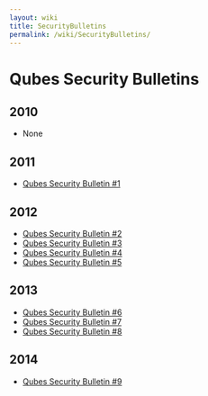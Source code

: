 ```yaml
---
layout: wiki
title: SecurityBulletins
permalink: /wiki/SecurityBulletins/
---
```


Qubes Security Bulletins
========================

2010
----

-   None

2011
----

-   [​Qubes Security Bulletin \#1](https://groups.google.com/d/msg/qubes-devel/kRQSQircYKk/KW1lihKLFjYJ)

2012
----

-   [​Qubes Security Bulletin \#2](https://groups.google.com/d/msg/qubes-devel/JIpZoQUP6dQ/g6TvtpUHzBQJ)
-   [​Qubes Security Bulletin \#3](https://groups.google.com/group/qubes-devel/msg/2dece13ed1f9ad2d)
-   [​Qubes Security Bulletin \#4](https://groups.google.com/group/qubes-devel/msg/28ecafd3c73ec1b0)
-   [​Qubes Security Bulletin \#5](https://groups.google.com/group/qubes-devel/msg/add1e480d8642755)

2013
----

-   [​Qubes Security Bulletin \#6](https://groups.google.com/group/qubes-devel/msg/9e2fb148f140e09a)
-   [​Qubes Security Bulletin \#7](https://groups.google.com/d/msg/qubes-devel/KqZdbcgkTGU/YaTwNcQhcrgJ)
-   [​Qubes Security Bulletin \#8](https://groups.google.com/d/msg/qubes-devel/xj9KAW5inQc/YOrhOAQ7HU0J)

2014
----

-   [​Qubes Security Bulletin \#9](https://groups.google.com/d/msg/qubes-devel/XgTo6L8-5XA/JLOadvBqnqMJ)

